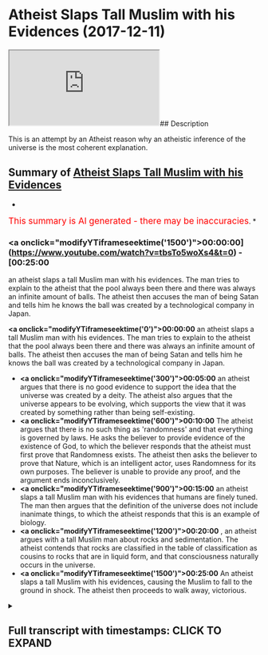 # Atheist Slaps Tall Muslim with his Evidences (2017-12-11)

<iframe loading='lazy' src='https://www.youtube.com/embed/tbsTo5woXs4'></iframe>## Description

This is an attempt by an Atheist reason why an atheistic inference of the universe is the most coherent explanation.

## Summary of [Atheist Slaps Tall Muslim with his Evidences](https://www.youtube.com/watch?v=tbsTo5woXs4)


*

<span style="color:red; font-size:125%">This summary is AI generated - there may be inaccuracies</span>. [](/)*

### <a onclick=\"modifyYTiframeseektime('1500')\">00:00:00](https://www.youtube.com/watch?v=tbsTo5woXs4&t=0) - [00:25:00</a>

an atheist slaps a tall Muslim man with his evidences. The man tries to explain to the atheist that the pool always been there and there was always an infinite amount of balls. The atheist then accuses the man of being Satan and tells him he knows the ball was created by a technological company in Japan.

**<a onclick=\"modifyYTiframeseektime('0')\">00:00:00</a>** an atheist slaps a tall Muslim man with his evidences. The man tries to explain to the atheist that the pool always been there and there was always an infinite amount of balls. The atheist then accuses the man of being Satan and tells him he knows the ball was created by a technological company in Japan.
* **<a onclick=\"modifyYTiframeseektime('300')\">00:05:00</a>**  an atheist argues that there is no good evidence to support the idea that the universe was created by a deity. The atheist also argues that the universe appears to be evolving, which supports the view that it was created by something rather than being self-existing.
* **<a onclick=\"modifyYTiframeseektime('600')\">00:10:00</a>** The atheist argues that there is no such thing as 'randomness' and that everything is governed by laws. He asks the believer to provide evidence of the existence of God, to which the believer responds that the atheist must first prove that Randomness exists. The atheist then asks the believer to prove that Nature, which is an intelligent actor, uses Randomness for its own purposes. The believer is unable to provide any proof, and the argument ends inconclusively.
* **<a onclick=\"modifyYTiframeseektime('900')\">00:15:00</a>**  an atheist slaps a tall Muslim man with his evidences that humans are finely tuned. The man then argues that the definition of the universe does not include inanimate things, to which the atheist responds that this is an example of biology.
* **<a onclick=\"modifyYTiframeseektime('1200')\">00:20:00</a>** , an atheist argues with a tall Muslim man about rocks and sedimentation. The atheist contends that rocks are classified in the table of classification as cousins to rocks that are in liquid form, and that consciousness naturally occurs in the universe.
* **<a onclick=\"modifyYTiframeseektime('1500')\">00:25:00</a>** An atheist slaps a tall Muslim with his evidences, causing the Muslim to fall to the ground in shock. The atheist then proceeds to walk away, victorious.

<details><summary><h2>Full transcript with timestamps: CLICK TO EXPAND</h2></summary>

<a onclick="modifyYTiframeseektime('0)')">0:00:00 [Music]<\/a>
<a onclick="modifyYTiframeseektime('16)')">0:00:16 [Music]<\/a>
<a onclick="modifyYTiframeseektime('24)')">0:00:24 you can depend upon something else and<\/a>
<a onclick="modifyYTiframeseektime('27)')">0:00:27 there must be one independent thing the<\/a>
<a onclick="modifyYTiframeseektime('35)')">0:00:35 fine-tuning argument that everything is<\/a>
<a onclick="modifyYTiframeseektime('37)')">0:00:37 so finely tuned that everything is so<\/a>
<a onclick="modifyYTiframeseektime('39)')">0:00:39 precisely measured the gravitational<\/a>
<a onclick="modifyYTiframeseektime('41)')">0:00:41 constant and the electromagnetic concert<\/a>
<a onclick="modifyYTiframeseektime('44)')">0:00:44 the habit will be different then the<\/a>
<a onclick="modifyYTiframeseektime('47)')">0:00:47 universe wouldn't exist in the way it<\/a>
<a onclick="modifyYTiframeseektime('48)')">0:00:48 would be and it would maintain human for<\/a>
<a onclick="modifyYTiframeseektime('50)')">0:00:50 any line I'm sure I don't because I feel<\/a>
<a onclick="modifyYTiframeseektime('60)')">0:01:00 like let me tell you why first and<\/a>
<a onclick="modifyYTiframeseektime('66)')">0:01:06 foremost our border for him because<\/a>
<a onclick="modifyYTiframeseektime('69)')">0:01:09 we've said this before and we know the<\/a>
<a onclick="modifyYTiframeseektime('71)')">0:01:11 are enjoying this<\/a>
<a onclick="modifyYTiframeseektime('76)')">0:01:16 [Music]<\/a>
<a onclick="modifyYTiframeseektime('85)')">0:01:25 I want to put this in a layman's term<\/a>
<a onclick="modifyYTiframeseektime('94)')">0:01:34 imagine we walk here in school now how<\/a>
<a onclick="modifyYTiframeseektime('100)')">0:01:40 you doing little right so imagine we're<\/a>
<a onclick="modifyYTiframeseektime('107)')">0:01:47 here in Kona and we see a big pool over<\/a>
<a onclick="modifyYTiframeseektime('111)')">0:01:51 what are you talking about he said to<\/a>
<a onclick="modifyYTiframeseektime('128)')">0:02:08 you or you say to him what's this board<\/a>
<a onclick="modifyYTiframeseektime('130)')">0:02:10 where did it come from<\/a>
<a onclick="modifyYTiframeseektime('132)')">0:02:12 so you turn around to it or he saw he<\/a>
<a onclick="modifyYTiframeseektime('135)')">0:02:15 turns around - you said you know that<\/a>
<a onclick="modifyYTiframeseektime('138)')">0:02:18 ball it was always there we know that<\/a>
<a onclick="modifyYTiframeseektime('150)')">0:02:30 can't you go by that guy says to give me<\/a>
<a onclick="modifyYTiframeseektime('153)')">0:02:33 another explanation<\/a>
<a onclick="modifyYTiframeseektime('153)')">0:02:33 so it says no this is this is one of an<\/a>
<a onclick="modifyYTiframeseektime('156)')">0:02:36 infinite amount of balls that existed so<\/a>
<a onclick="modifyYTiframeseektime('159)')">0:02:39 you gonna say look I mean please just<\/a>
<a onclick="modifyYTiframeseektime('161)')">0:02:41 appeal to my common sense where did the<\/a>
<a onclick="modifyYTiframeseektime('163)')">0:02:43 ball come from so you go back to this<\/a>
<a onclick="modifyYTiframeseektime('165)')">0:02:45 man<\/a>
<a onclick="modifyYTiframeseektime('166)')">0:02:46 and he says you look the portal sorry<\/a>
<a onclick="modifyYTiframeseektime('169)')">0:02:49 dad or you say just I would say well<\/a>
<a onclick="modifyYTiframeseektime('172)')">0:02:52 probably the first thing I would<\/a>
<a onclick="modifyYTiframeseektime('173)')">0:02:53 question if he says always been<\/a>
<a onclick="modifyYTiframeseektime('178)')">0:02:58 completely one of us either exactly so<\/a>
<a onclick="modifyYTiframeseektime('189)')">0:03:09 you say to him I don't believe you right<\/a>
<a onclick="modifyYTiframeseektime('191)')">0:03:11 so he's going to say okay in the<\/a>
<a onclick="modifyYTiframeseektime('193)')">0:03:13 infinitive give me something simple that<\/a>
<a onclick="modifyYTiframeseektime('196)')">0:03:16 I can understand where did the food come<\/a>
<a onclick="modifyYTiframeseektime('199)')">0:03:19 from<\/a>
<a onclick="modifyYTiframeseektime('199)')">0:03:19 then he turns around and says you know<\/a>
<a onclick="modifyYTiframeseektime('201)')">0:03:21 what but this is not the ball always won<\/a>
<a onclick="modifyYTiframeseektime('208)')">0:03:28 the pool just ins just leave it all we<\/a>
<a onclick="modifyYTiframeseektime('221)')">0:03:41 see is a hovering voice you want you ask<\/a>
<a onclick="modifyYTiframeseektime('224)')">0:03:44 him where the ball has come from you ask<\/a>
<a onclick="modifyYTiframeseektime('226)')">0:03:46 him<\/a>
<a onclick="modifyYTiframeseektime('227)')">0:03:47 has the ball he says it's always been<\/a>
<a onclick="modifyYTiframeseektime('229)')">0:03:49 there then he says there was an infinite<\/a>
<a onclick="modifyYTiframeseektime('230)')">0:03:50 amount of deals and then he says you<\/a>
<a onclick="modifyYTiframeseektime('232)')">0:03:52 know the pool just is what the boot<\/a>
<a onclick="modifyYTiframeseektime('235)')">0:03:55 created itself why don't we set you the<\/a>
<a onclick="modifyYTiframeseektime('237)')">0:03:57 book credit so he says the ball trail is<\/a>
<a onclick="modifyYTiframeseektime('241)')">0:04:01 something for you Satan<\/a>
<a onclick="modifyYTiframeseektime('246)')">0:04:06 I'm sorry and he tells me I know that<\/a>
<a onclick="modifyYTiframeseektime('288)')">0:04:48 ball was created by and then he started<\/a>
<a onclick="modifyYTiframeseektime('291)')">0:04:51 telling you the characters of let's say<\/a>
<a onclick="modifyYTiframeseektime('294)')">0:04:54 a technological company in Japan and he<\/a>
<a onclick="modifyYTiframeseektime('297)')">0:04:57 says this poor here is been trained by<\/a>
<a onclick="modifyYTiframeseektime('298)')">0:04:58 car twice it has a creator would you<\/a>
<a onclick="modifyYTiframeseektime('309)')">0:05:09 the wheel even aboard in this rock<\/a>
<a onclick="modifyYTiframeseektime('326)')">0:05:26 called the a planet called the earth in<\/a>
<a onclick="modifyYTiframeseektime('330)')">0:05:30 a solar system in the Milky Way in the<\/a>
<a onclick="modifyYTiframeseektime('332)')">0:05:32 universe that's what we are I want to<\/a>
<a onclick="modifyYTiframeseektime('336)')">0:05:36 put you map simply spoken we are on<\/a>
<a onclick="modifyYTiframeseektime('341)')">0:05:41 we're aside the board and subscribe if<\/a>
<a onclick="modifyYTiframeseektime('344)')">0:05:44 you want to ask the question worthy the<\/a>
<a onclick="modifyYTiframeseektime('345)')">0:05:45 board come from atheists will say either<\/a>
<a onclick="modifyYTiframeseektime('348)')">0:05:48 sir motive us either the portal was<\/a>
<a onclick="modifyYTiframeseektime('351)')">0:05:51 existed in some kind of contraction and<\/a>
<a onclick="modifyYTiframeseektime('355)')">0:05:55 expansion state<\/a>
<a onclick="modifyYTiframeseektime('358)')">0:05:58 [Applause]<\/a>
<a onclick="modifyYTiframeseektime('364)')">0:06:04 or you can say the human beings are just<\/a>
<a onclick="modifyYTiframeseektime('402)')">0:06:42 because you have something<\/a>
<a onclick="modifyYTiframeseektime('411)')">0:06:51 [Music]<\/a>
<a onclick="modifyYTiframeseektime('419)')">0:06:59 I mean you'd have to describe what the<\/a>
<a onclick="modifyYTiframeseektime('427)')">0:07:07 ball looks like but after the soldiers<\/a>
<a onclick="modifyYTiframeseektime('429)')">0:07:09 hovering board that's going yeah exactly<\/a>
<a onclick="modifyYTiframeseektime('431)')">0:07:11 the universe sounds like like you said<\/a>
<a onclick="modifyYTiframeseektime('434)')">0:07:14 it sounds like a technology doesn't<\/a>
<a onclick="modifyYTiframeseektime('440)')">0:07:20 really but but super dust just one<\/a>
<a onclick="modifyYTiframeseektime('443)')">0:07:23 second that's the distinction that I met<\/a>
<a onclick="modifyYTiframeseektime('445)')">0:07:25 it's you tell me why I don't believe in<\/a>
<a onclick="modifyYTiframeseektime('448)')">0:07:28 the fall of the universe as a creation<\/a>
<a onclick="modifyYTiframeseektime('450)')">0:07:30 or Creator why not give me one reason no<\/a>
<a onclick="modifyYTiframeseektime('462)')">0:07:42 that's not good enough I'm afraid<\/a>
<a onclick="modifyYTiframeseektime('464)')">0:07:44 because let me tell you something what<\/a>
<a onclick="modifyYTiframeseektime('467)')">0:07:47 is evidence Matt what is evidence to get<\/a>
<a onclick="modifyYTiframeseektime('469)')">0:07:49 what the AC is safe<\/a>
<a onclick="modifyYTiframeseektime('470)')">0:07:50 there's no good evidence to show good<\/a>
<a onclick="modifyYTiframeseektime('472)')">0:07:52 evidence what is it reasonable to say<\/a>
<a onclick="modifyYTiframeseektime('482)')">0:08:02 that the board created itself all that<\/a>
<a onclick="modifyYTiframeseektime('486)')">0:08:06 was infinitely there or that it's the<\/a>
<a onclick="modifyYTiframeseektime('490)')">0:08:10 perfect way of putting it<\/a>
<a onclick="modifyYTiframeseektime('491)')">0:08:11 the universities are born the growing of<\/a>
<a onclick="modifyYTiframeseektime('494)')">0:08:14 space<\/a>
<a onclick="modifyYTiframeseektime('509)')">0:08:29 is when you have either of those options<\/a>
<a onclick="modifyYTiframeseektime('625)')">0:10:25 it's not intentional design what is it<\/a>
<a onclick="modifyYTiframeseektime('630)')">0:10:30 okay so is it random and nature now you<\/a>
<a onclick="modifyYTiframeseektime('633)')">0:10:33 personify nature either nature is either<\/a>
<a onclick="modifyYTiframeseektime('637)')">0:10:37 nature is is a normal intelligent actor<\/a>
<a onclick="modifyYTiframeseektime('640)')">0:10:40 or intelligent could you boil it<\/a>
<a onclick="modifyYTiframeseektime('643)')">0:10:43 intelligent intelligent in their exxor<\/a>
<a onclick="modifyYTiframeseektime('652)')">0:10:52 all right evolution random mutations<\/a>
<a onclick="modifyYTiframeseektime('654)')">0:10:54 would you accept randomness okay prove<\/a>
<a onclick="modifyYTiframeseektime('662)')">0:11:02 that randomness exists today I'm ready<\/a>
<a onclick="modifyYTiframeseektime('664)')">0:11:04 to accept whatever you say<\/a>
<a onclick="modifyYTiframeseektime('666)')">0:11:06 I want you to prove that one initiative<\/a>
<a onclick="modifyYTiframeseektime('667)')">0:11:07 we say we say we say it right I don't<\/a>
<a onclick="modifyYTiframeseektime('670)')">0:11:10 actually believe good this is a<\/a>
<a onclick="modifyYTiframeseektime('672)')">0:11:12 different debate so you don't believe it<\/a>
<a onclick="modifyYTiframeseektime('674)')">0:11:14 I believe it it's possible I'm saying<\/a>
<a onclick="modifyYTiframeseektime('677)')">0:11:17 there's like for example<\/a>
<a onclick="modifyYTiframeseektime('679)')">0:11:19 randomness that you have a cat's<\/a>
<a onclick="modifyYTiframeseektime('681)')">0:11:21 emotional actions random visitors<\/a>
<a onclick="modifyYTiframeseektime('683)')">0:11:23 operating behind let me tell you<\/a>
<a onclick="modifyYTiframeseektime('684)')">0:11:24 something about Randall you and I want<\/a>
<a onclick="modifyYTiframeseektime('686)')">0:11:26 to remember him somewhat ominous<\/a>
<a onclick="modifyYTiframeseektime('692)')">0:11:32 randomness is a label that human beings<\/a>
<a onclick="modifyYTiframeseektime('695)')">0:11:35 put on things they don't understand wait<\/a>
<a onclick="modifyYTiframeseektime('700)')">0:11:40 a minute say that one again randomness<\/a>
<a onclick="modifyYTiframeseektime('707)')">0:11:47 is a label that human beings put on<\/a>
<a onclick="modifyYTiframeseektime('710)')">0:11:50 things they don't understand<\/a>
<a onclick="modifyYTiframeseektime('713)')">0:11:53 when a child looks at the Stars he sees<\/a>
<a onclick="modifyYTiframeseektime('716)')">0:11:56 a random heap of jumbled celestial<\/a>
<a onclick="modifyYTiframeseektime('720)')">0:12:00 bodies in the constellation for the<\/a>
<a onclick="modifyYTiframeseektime('727)')">0:12:07 trial is random for the astronomer the<\/a>
<a onclick="modifyYTiframeseektime('735)')">0:12:15 university randomly design I want you to<\/a>
<a onclick="modifyYTiframeseektime('739)')">0:12:19 prove that to me first of all that<\/a>
<a onclick="modifyYTiframeseektime('741)')">0:12:21 random list existence there's nothing to<\/a>
<a onclick="modifyYTiframeseektime('743)')">0:12:23 do you're telling me to prove God exists<\/a>
<a onclick="modifyYTiframeseektime('745)')">0:12:25 you're telling me now to do that<\/a>
<a onclick="modifyYTiframeseektime('749)')">0:12:29 I want you because now you put in place<\/a>
<a onclick="modifyYTiframeseektime('753)')">0:12:33 of God nature which is actually known<\/a>
<a onclick="modifyYTiframeseektime('755)')">0:12:35 intelligent actor which uses this thing<\/a>
<a onclick="modifyYTiframeseektime('758)')">0:12:38 for randomness which I don't even know<\/a>
<a onclick="modifyYTiframeseektime('760)')">0:12:40 it<\/a>
<a onclick="modifyYTiframeseektime('827)')">0:13:47 [Applause]<\/a>
<a onclick="modifyYTiframeseektime('832)')">0:13:52 we're going back to the hovering on your<\/a>
<a onclick="modifyYTiframeseektime('853)')">0:14:13 own<\/a>
<a onclick="modifyYTiframeseektime('868)')">0:14:28 [Music]<\/a>
<a onclick="modifyYTiframeseektime('911)')">0:15:11 you see what I mean I would just say<\/a>
<a onclick="modifyYTiframeseektime('961)')">0:16:01 something or someone<\/a>
<a onclick="modifyYTiframeseektime('1041)')">0:17:21 because of your extradition of the one<\/a>
<a onclick="modifyYTiframeseektime('1044)')">0:17:24 that is now we look at the definition of<\/a>
<a onclick="modifyYTiframeseektime('1049)')">0:17:29 the universe if you fill the same two<\/a>
<a onclick="modifyYTiframeseektime('1051)')">0:17:31 criteria<\/a>
<a onclick="modifyYTiframeseektime('1053)')">0:17:33 which is expanding and which is floating<\/a>
<a onclick="modifyYTiframeseektime('1056)')">0:17:36 in space so I'm telling you what it<\/a>
<a onclick="modifyYTiframeseektime('1058)')">0:17:38 believed in the crater<\/a>
<a onclick="modifyYTiframeseektime('1068)')">0:17:48 you prove to me you know is to say<\/a>
<a onclick="modifyYTiframeseektime('1109)')">0:18:29 because humans are finely tuned as well<\/a>
<a onclick="modifyYTiframeseektime('1113)')">0:18:33 let me go so far in animals objects yes<\/a>
<a onclick="modifyYTiframeseektime('1123)')">0:18:43 I suppose that's your complaint fine<\/a>
<a onclick="modifyYTiframeseektime('1126)')">0:18:46 this there is a fine line there is a<\/a>
<a onclick="modifyYTiframeseektime('1129)')">0:18:49 distinction the line of demarcation<\/a>
<a onclick="modifyYTiframeseektime('1130)')">0:18:50 between physics chemistry or biology<\/a>
<a onclick="modifyYTiframeseektime('1135)')">0:18:55 now there is it that there is a line of<\/a>
<a onclick="modifyYTiframeseektime('1137)')">0:18:57 demarcation between those two - why they<\/a>
<a onclick="modifyYTiframeseektime('1139)')">0:18:59 study different is this an example of<\/a>
<a onclick="modifyYTiframeseektime('1148)')">0:19:08 biology you can say mutations you can<\/a>
<a onclick="modifyYTiframeseektime('1174)')">0:19:34 say survival of the fish you can say<\/a>
<a onclick="modifyYTiframeseektime('1177)')">0:19:37 intelligence but with inanimate things<\/a>
<a onclick="modifyYTiframeseektime('1181)')">0:19:41 you cannot say those words they don't<\/a>
<a onclick="modifyYTiframeseektime('1183)')">0:19:43 apply to the dictionary of physics<\/a>
<a onclick="modifyYTiframeseektime('1189)')">0:19:49 [Music]<\/a>
<a onclick="modifyYTiframeseektime('1204)')">0:20:04 they rode as far as I know I'm not a<\/a>
<a onclick="modifyYTiframeseektime('1207)')">0:20:07 child<\/a>
<a onclick="modifyYTiframeseektime('1208)')">0:20:08 do what<\/a>
<a onclick="modifyYTiframeseektime('1219)')">0:20:19 - what if I put a rock somewhere will it<\/a>
<a onclick="modifyYTiframeseektime('1229)')">0:20:29 change I'm going to be about erosion and<\/a>
<a onclick="modifyYTiframeseektime('1231)')">0:20:31 sedimentation I'm talking about for<\/a>
<a onclick="modifyYTiframeseektime('1233)')">0:20:33 biological perspective all I'm talking<\/a>
<a onclick="modifyYTiframeseektime('1241)')">0:20:41 about the rock family is it in the<\/a>
<a onclick="modifyYTiframeseektime('1249)')">0:20:49 classification is the rock in liquid<\/a>
<a onclick="modifyYTiframeseektime('1251)')">0:20:51 accepted in the table of classification<\/a>
<a onclick="modifyYTiframeseektime('1254)')">0:20:54 where we can say okay this is the<\/a>
<a onclick="modifyYTiframeseektime('1256)')">0:20:56 cousins rock<\/a>
<a onclick="modifyYTiframeseektime('1329)')">0:22:09 yes<\/a>
<a onclick="modifyYTiframeseektime('1333)')">0:22:13 don't<\/a>
<a onclick="modifyYTiframeseektime('1368)')">0:22:48 [Music]<\/a>
<a onclick="modifyYTiframeseektime('1417)')">0:23:37 [Music]<\/a>
<a onclick="modifyYTiframeseektime('1432)')">0:23:52 [Music]<\/a>
<a onclick="modifyYTiframeseektime('1452)')">0:24:12 [Music]<\/a>
<a onclick="modifyYTiframeseektime('1479)')">0:24:39 how consciousness<\/a>
<a onclick="modifyYTiframeseektime('1488)')">0:24:48 okay<\/a>
<a onclick="modifyYTiframeseektime('1489)')">0:24:49 naturally yes the universe<\/a>
<a onclick="modifyYTiframeseektime('1517)')">0:25:17 [Music]<\/a>
<a onclick="modifyYTiframeseektime('1527)')">0:25:27 you<\/a>
</details>